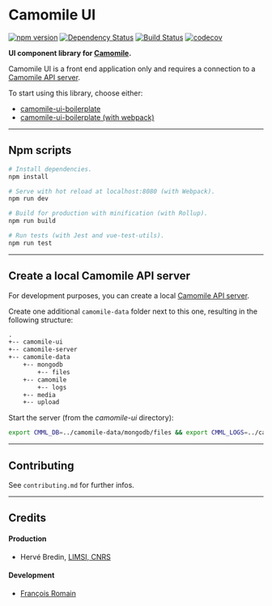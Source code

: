 # Camomile UI

[![npm version][npm-img]][npm] [![Dependency Status][dep-img]][dep]
[![Build Status][ci-img]][ci] [![codecov][codecov-img]][codecov]

[npm-img]: https://badge.fury.io/js/%40camomile%2Fcamomile-ui.svg
[npm]: https://www.npmjs.com/package/@camomile/camomile-ui
[ci-img]: https://travis-ci.org/francoisromain/camomile-ui.svg?branch=master
[ci]: https://travis-ci.org/francoisromain/camomile-ui
[dep-img]: https://david-dm.org/francoisromain/camomile-ui.svg
[dep]: https://david-dm.org/francoisromain/camomile-ui
[codecov-img]: https://codecov.io/gh/francoisromain/camomile-ui/branch/master/graph/badge.svg
[codecov]: https://codecov.io/gh/francoisromain/camomile-ui

**UI component library for [Camomile](http://camomile-project.github.io/).**

Camomile UI is a front end application only and requires a connection to a
[Camomile API server](https://github.com/camomile-project/camomile-server).

To start using this library, choose either:

* [camomile-ui-boilerplate](https://github.com/francoisromain/camomile-ui-boilerplate)
* [camomile-ui-boilerplate (with webpack)](https://github.com/francoisromain/camomile-ui-boilerplate-webpack)

---

## Npm scripts

```bash
# Install dependencies.
npm install

# Serve with hot reload at localhost:8080 (with Webpack).
npm run dev

# Build for production with minification (with Rollup).
npm run build

# Run tests (with Jest and vue-test-utils).
npm run test
```

---

## Create a local Camomile API server

For development purposes, you can create a local
[Camomile API server](https://github.com/camomile-project/camomile-server).

Create one additional `camomile-data` folder next to this one, resulting in the
following structure:

```txt
.
+-- camomile-ui
+-- camomile-server
+-- camomile-data
    +-- mongodb
        +-- files
    +-- camomile
        +-- logs
    +-- media
    +-- upload
```

Start the server (from the _camomile-ui_ directory):

```bash
export CMML_DB=../camomile-data/mongodb/files && export CMML_LOGS=../camomile-data/camomile/logs && export CMML_MEDIA=../camomile-data/media && export CMML_UPLOAD=../camomile-data/upload && export CMML_PORT=3000 && export CMML_PASSWORD=roO7p4s5wOrD && docker-compose -f ../camomile-server/docker-compose.dev.yml up --build -d
```

---

## Contributing

See `contributing.md` for further infos.

---

## Credits

#### Production

* Hervé Bredin, [LIMSI, CNRS](https://www.limsi.fr)

#### Development

* [François Romain](http://francoisromain.com)

